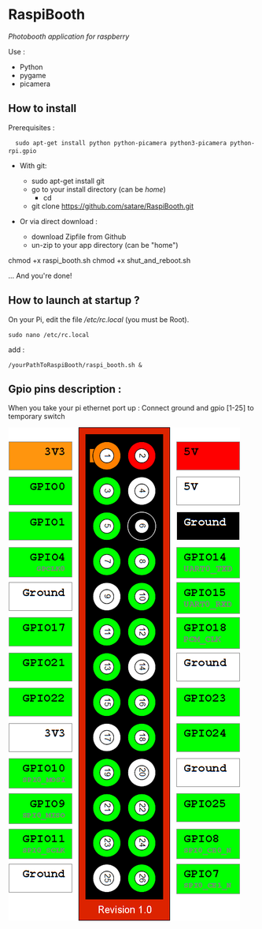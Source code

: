 RaspiBooth
==========
*Photobooth application for raspberry*

Use :
 - Python
 - pygame
 - picamera

How to install
--------------------------

Prerequisites :

      sudo apt-get install python python-picamera python3-picamera python-rpi.gpio

 - With git:
	 - sudo apt-get install git
	 - go to your install directory (can be *home*)   
		 - cd
	 - git clone https://github.com/satare/RaspiBooth.git

 - Or via direct download :
	 - download Zipfile from Github
	 - un-zip to your app directory (can be
	   "home")

chmod +x raspi_booth.sh
chmod +x shut_and_reboot.sh

... And you're done!

How to launch at startup ?
--------------------------
On your Pi, edit the file */etc/rc.local* (you must be Root).

    sudo nano /etc/rc.local

add :

    /yourPathToRaspiBooth/raspi_booth.sh &

Gpio pins description :
-----------------------
When you take your pi ethernet port up :
Connect ground and gpio [1-25] to temporary switch

![Raspberry Pi Gpio Description](https://github.com/satare/RaspiBooth/blob/master/doc/raspberry-pi-gpio-layout-revision-1.png?raw=true)
